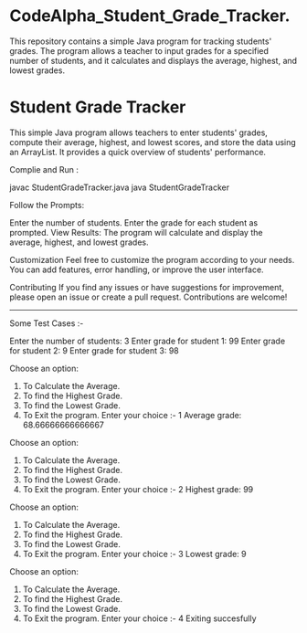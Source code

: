# CodeAlpha_Student_Grade_Tracker.
This repository contains a simple Java program for tracking students' grades. The program allows a teacher to input grades for a specified number of students, and it calculates and displays the average, highest, and lowest grades.

# Student Grade Tracker

This simple Java program allows teachers to enter students' grades, compute their average, highest, and lowest scores, and store the data using an ArrayList. It provides a quick overview of students' performance.


Complie and Run :

  javac StudentGradeTracker.java
  java StudentGradeTracker

  
Follow the Prompts:

Enter the number of students.
Enter the grade for each student as prompted.
View Results:
The program will calculate and display the average, highest, and lowest grades.

Customization
Feel free to customize the program according to your needs. You can add features, error handling, or improve the user interface.

Contributing
If you find any issues or have suggestions for improvement, please open an issue or create a pull request. Contributions are welcome!

-------------------------------------------------------------------------------------------------------------------------------------
Some Test Cases :- 

Enter the number of students: 3
Enter grade for student 1: 99
Enter grade for student 2: 9
Enter grade for student 3: 98

Choose an option:
1. To Calculate the Average.
2. To find the Highest Grade.
3. To find the Lowest Grade.
4. To Exit the program.
Enter your choice :- 1
Average grade: 68.66666666666667

Choose an option:
1. To Calculate the Average.
2. To find the Highest Grade.
3. To find the Lowest Grade.
4. To Exit the program.
Enter your choice :- 2
Highest grade: 99

Choose an option:
1. To Calculate the Average.
2. To find the Highest Grade.
3. To find the Lowest Grade.
4. To Exit the program.
Enter your choice :- 3
Lowest grade: 9

Choose an option:
1. To Calculate the Average.
2. To find the Highest Grade.
3. To find the Lowest Grade.
4. To Exit the program.
Enter your choice :- 4
Exiting succesfully
